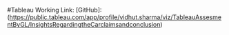 #Tableau Working Link:
[GitHub]:(https://public.tableau.com/app/profile/vidhut.sharma/viz/TableauAssesmentByGL/InsightsRegardingtheCarclaimsandconclusion)
